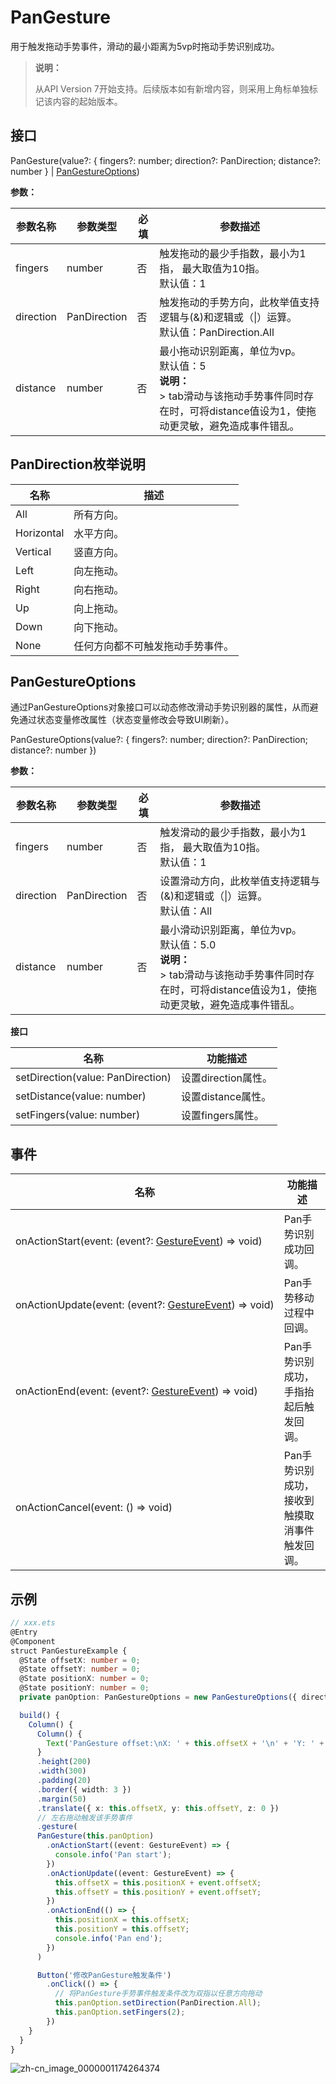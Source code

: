 # PanGesture

用于触发拖动手势事件，滑动的最小距离为5vp时拖动手势识别成功。

>  **说明：**
>
>  从API Version 7开始支持。后续版本如有新增内容，则采用上角标单独标记该内容的起始版本。


## 接口

PanGesture(value?: { fingers?: number; direction?: PanDirection; distance?: number } | [PanGestureOptions](#pangestureoptions))

**参数：**

| 参数名称 | 参数类型 | 必填 | 参数描述 |
| -------- | -------- | -------- | -------- |
| fingers | number | 否 | 触发拖动的最少手指数，最小为1指，&nbsp;最大取值为10指。<br/>默认值：1 |
| direction | PanDirection | 否 | 触发拖动的手势方向，此枚举值支持逻辑与(&amp;)和逻辑或（\|）运算。<br/>默认值：PanDirection.All |
| distance | number | 否 | 最小拖动识别距离，单位为vp。<br/>默认值：5<br/>**说明：**<br/>> tab滑动与该拖动手势事件同时存在时，可将distance值设为1，使拖动更灵敏，避免造成事件错乱。 |

## PanDirection枚举说明

| 名称 | 描述 |
| -------- | -------- |
| All | 所有方向。 |
| Horizontal | 水平方向。 |
| Vertical | 竖直方向。 |
| Left | 向左拖动。 |
| Right | 向右拖动。 |
| Up | 向上拖动。 |
| Down | 向下拖动。 |
| None | 任何方向都不可触发拖动手势事件。 |


## PanGestureOptions

通过PanGestureOptions对象接口可以动态修改滑动手势识别器的属性，从而避免通过状态变量修改属性（状态变量修改会导致UI刷新）。

PanGestureOptions(value?: { fingers?: number; direction?: PanDirection; distance?: number })

**参数：**

| 参数名称  | 参数类型     | 必填 | 参数描述                                                     |
| --------- | ------------ | ---- | ------------------------------------------------------------ |
| fingers   | number       | 否   | 触发滑动的最少手指数，最小为1指，&nbsp;最大取值为10指。<br/>默认值：1 |
| direction | PanDirection | 否   | 设置滑动方向，此枚举值支持逻辑与(&amp;)和逻辑或（\|）运算。<br/>默认值：All |
| distance  | number       | 否   | 最小滑动识别距离，单位为vp。<br/>默认值：5.0<br/>**说明：**<br/>> tab滑动与该拖动手势事件同时存在时，可将distance值设为1，使拖动更灵敏，避免造成事件错乱。 |

**接口**

| 名称 | 功能描述 |
| -------- | -------- |
| setDirection(value:&nbsp;PanDirection) | 设置direction属性。 |
| setDistance(value:&nbsp;number) | 设置distance属性。 |
| setFingers(value:&nbsp;number) | 设置fingers属性。 |


## 事件

| 名称 | 功能描述 |
| -------- | -------- |
| onActionStart(event:&nbsp;(event?:&nbsp;[GestureEvent](ts-gesture-settings.md#gestureevent对象说明))&nbsp;=&gt;&nbsp;void) | Pan手势识别成功回调。 |
| onActionUpdate(event:&nbsp;(event?:&nbsp;[GestureEvent](ts-gesture-settings.md#gestureevent对象说明))&nbsp;=&gt;&nbsp;void) | Pan手势移动过程中回调。 |
| onActionEnd(event:&nbsp;(event?:&nbsp;[GestureEvent](ts-gesture-settings.md#gestureevent对象说明))&nbsp;=&gt;&nbsp;void) | Pan手势识别成功，手指抬起后触发回调。 |
| onActionCancel(event:&nbsp;()&nbsp;=&gt;&nbsp;void) | Pan手势识别成功，接收到触摸取消事件触发回调。 |


## 示例

```ts
// xxx.ets
@Entry
@Component
struct PanGestureExample {
  @State offsetX: number = 0;
  @State offsetY: number = 0;
  @State positionX: number = 0;
  @State positionY: number = 0;
  private panOption: PanGestureOptions = new PanGestureOptions({ direction: PanDirection.Left | PanDirection.Right });

  build() {
    Column() {
      Column() {
        Text('PanGesture offset:\nX: ' + this.offsetX + '\n' + 'Y: ' + this.offsetY)
      }
      .height(200)
      .width(300)
      .padding(20)
      .border({ width: 3 })
      .margin(50)
      .translate({ x: this.offsetX, y: this.offsetY, z: 0 })
      // 左右拖动触发该手势事件
      .gesture(
      PanGesture(this.panOption)
        .onActionStart((event: GestureEvent) => {
          console.info('Pan start');
        })
        .onActionUpdate((event: GestureEvent) => {
          this.offsetX = this.positionX + event.offsetX;
          this.offsetY = this.positionY + event.offsetY;
        })
        .onActionEnd(() => {
          this.positionX = this.offsetX;
          this.positionY = this.offsetY;
          console.info('Pan end');
        })
      )

      Button('修改PanGesture触发条件')
        .onClick(() => {
          // 将PanGesture手势事件触发条件改为双指以任意方向拖动
          this.panOption.setDirection(PanDirection.All);
          this.panOption.setFingers(2);
        })
    }
  }
}
```

![zh-cn_image_0000001174264374](figures/zh-cn_image_0000001174264374.gif)
